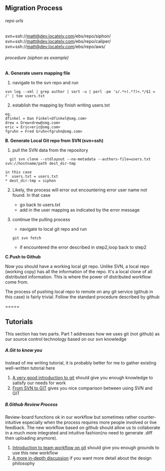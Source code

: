 ## Migration Process

###### repo urls
svn+ssh://matt@dev.locately.com/ebs/repo/siphon/
svn+ssh://matt@dev.locately.com/ebs/repo/caliper/
svn+ssh://matt@dev.locately.com/ebs/repo/aws/
###### procedure (siphon as example)
 **A. Generate users mapping file**

1. navigate to the svn repo and run
```
svn log --xml | grep author | sort -u | perl -pe 's/.*>(.*?)<.*/$1 = /' | tee users.txt
```
2. establish the mapping by finish writing users.txt
```
eg.
dfinkel = Dan Finkel<dfinkel@smg.com>
drew = Drew<drew@smg.com>
eric = Eric<eric@smg.com>
fgruhn = Fred Gruhn<fgruhn@smg.com>
```

**B. Generate Local Git repo from SVN (svn+ssh)**

1.  pull the SVN data from the repository

  ```
    git svn clone --stdlayout --no-metadata --authors-file=users.txt svn://hostname/path dest_dir-tmp

  ```
    in this case
    *  users.txt = users.txt
    * dest_dir-tmp = siphon

2. Likely, the process will error out encountering error user name not found.
   In that case
   * go back to users.txt
   * add in the user mapping as indicated by the error message

3. continue the pulling process
   *  navigate to local git repo and run
   ```
   git svn fetch
   ```
   * if encountered the error described in step2,loop back to step2

**C.Push to Github**

Now  you should have a working local git repo. Unlike SVN, a local repo (working copy) has all the information of the repo. It's a local clone of all distributed information. This is where the power of distributed workflow come from.

The process of pushing local repo to remote on any git service (github in this case) is fairly trivial. Follow the standard procedure described by github

=====

## Tutorials

This section has two parts. Part 1 addresses how we uses git (not github) as our source control technology based on our svn knowledge

##### A.Git to know you
Instead of me writing tutorial, it is probably better for me to gather existing well-written tutorial here

1. [A very good introduction to git](https://www.youtube.com/watch?v=0fKg7e37bQE)
should give you enough knowledge to satisfy our needs for work
2. [From SVN to GIT](https://git-scm.com/course/svn.html) gives you nice comparison between using SVN and GIT



##### B.Github Review Process
Review-board functions ok in our workflow but sometimes rather counter-intuitive especially when the process requires more people involved or live feedback. The new workflow based on github should allow us to collaborate in a much more integrated and intuitive fashion(no need to generate .diff then uploading anymore).

1. [Introduction to team workflow on git](https://www.youtube.com/watch?v=oFYyTZwMyAg&t=453s) should give you enough grounds to use this new workflow
2. [A more in-depth discussion](https://www.youtube.com/watch?v=EwWZbyjDs9c) if you want more detail about the design philosophy
